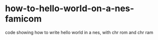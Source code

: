 # how-to-hello-world-on-a-nes-famicom
code showing how to write hello world in a nes, with chr rom and chr ram
